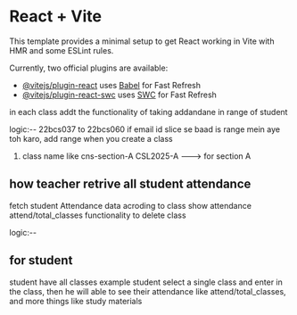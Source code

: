 # React + Vite

This template provides a minimal setup to get React working in Vite with HMR and some ESLint rules.

Currently, two official plugins are available:

- [@vitejs/plugin-react](https://github.com/vitejs/vite-plugin-react/blob/main/packages/plugin-react/README.md) uses [Babel](https://babeljs.io/) for Fast Refresh
- [@vitejs/plugin-react-swc](https://github.com/vitejs/vite-plugin-react-swc) uses [SWC](https://swc.rs/) for Fast Refresh



in each class addt the functionality of taking addandane in range of student 

logic:-- 22bcs037 to 22bcs060 if email id slice se baad is range mein aye toh karo, add range when you create a class
1. class name like cns-section-A 
        CSL2025-A ---> for section A

## how teacher retrive all student attendance
 fetch student Attendance data acroding to class show attendance attend/total_classes
 functionality to delete class 

 logic:-- 
  

## for student 
  student have all classes 
  example student select a single class and enter in the class, then he will able to see their attendance like attend/total_classes, and more things like study materials